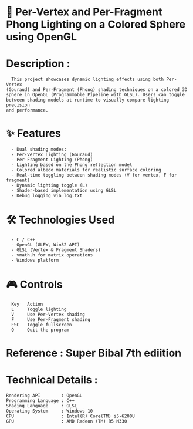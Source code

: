 # 🎨 Per-Vertex and Per-Fragment Phong Lighting on a Colored Sphere using OpenGL

# Description : 
      This project showcases dynamic lighting effects using both Per-Vertex 
    (Gouraud) and Per-Fragment (Phong) shading techniques on a colored 3D 
    sphere in OpenGL (Programmable Pipeline with GLSL). Users can toggle 
    between shading models at runtime to visually compare lighting precision 
    and performance.

# ✨ Features
      - Dual shading modes:
      - Per-Vertex Lighting (Gouraud)
      - Per-Fragment Lighting (Phong)
      - Lighting based on the Phong reflection model
      - Colored albedo materials for realistic surface coloring
      - Real-time toggling between shading modes (V for vertex, F for fragment)
      - Dynamic lighting toggle (L)
      - Shader-based implementation using GLSL
      - Debug logging via log.txt

# 🛠️ Technologies Used
      - C / C++
      - OpenGL (GLEW, Win32 API)
      - GLSL (Vertex & Fragment Shaders)
      - vmath.h for matrix operations
      - Windows platform

# 🎮 Controls
      Key   Action
      L     Toggle lighting
      V     Use Per-Vertex shading
      F     Use Per-Fragment shading
      ESC   Toggle fullscreen
      Q     Quit the program
      
# Reference : Super Bibal 7th ediition 

# Technical Details : 
    Rendering API        : OpenGL
    Programming Language : C++ 
    Shading Language     : GLSL
    Operating System     : Windows 10
    CPU                  : Intel(R) Core(TM) i5-6200U 
    GPU                  : AMD Radeon (TM) R5 M330
